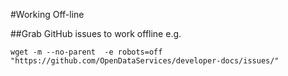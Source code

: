 #Working Off-line

##Grab GitHub issues to work offline e.g.

    wget -m --no-parent  -e robots=off "https://github.com/OpenDataServices/developer-docs/issues/"
